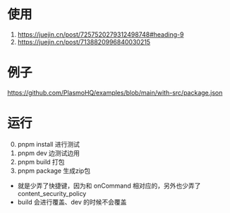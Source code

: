 # 使用
1. https://juejin.cn/post/7257520279312498748#heading-9
2. https://juejin.cn/post/7138820996840030215

# 例子
https://github.com/PlasmoHQ/examples/blob/main/with-src/package.json


# 运行
0. pnpm install 进行测试
1. pnpm dev 边测试边用
2. pnpm build 打包
3. pnpm package 生成zip包


- 就是少弄了快捷键，因为和 onCommand 相对应的，另外也少弄了content_security_policy
- build 会进行覆盖、dev 的时候不会覆盖
